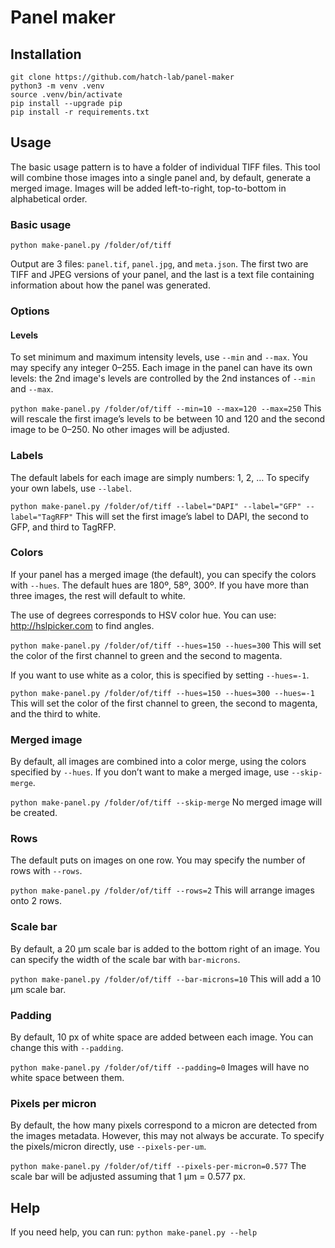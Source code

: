 # Panel maker

## Installation

```
git clone https://github.com/hatch-lab/panel-maker
python3 -m venv .venv
source .venv/bin/activate
pip install --upgrade pip
pip install -r requirements.txt
```

## Usage
The basic usage pattern is to have a folder of individual TIFF files. This tool will combine those images into a single panel and, by default, generate a merged image. Images will be added left-to-right, top-to-bottom in alphabetical order.

### Basic usage
`python make-panel.py /folder/of/tiff`

Output are 3 files: `panel.tif`, `panel.jpg`, and `meta.json`. The first two are TIFF and JPEG versions of your panel, and the last is a text file containing information about how the panel was generated.

### Options

#### Levels
To set minimum and maximum intensity levels, use `--min` and `--max`. You may specify any integer 0–255. Each image in the panel can have its own levels: the 2nd image's levels are controlled by the 2nd instances of `--min` and `--max`.

`python make-panel.py /folder/of/tiff --min=10 --max=120 --max=250`
This will rescale the first image’s levels to be between 10 and 120 and the second image to be 0–250. No other images will be adjusted.

### Labels
The default labels for each image are simply numbers: 1, 2, … To specify your own labels, use `--label`. 

`python make-panel.py /folder/of/tiff --label="DAPI" --label="GFP" --label="TagRFP"`
This will set the first image’s label to DAPI, the second to GFP, and third to TagRFP.

### Colors
If your panel has a merged image (the default), you can specify the colors with `--hues`. The default hues are 180º, 58º, 300º. If you have more than three images, the rest will default to white.

The use of degrees corresponds to HSV color hue. You can use: http://hslpicker.com to find angles.

`python make-panel.py /folder/of/tiff --hues=150 --hues=300`
This will set the color of the first channel to green and the second to magenta.

If you want to use white as a color, this is specified by setting `--hues=-1`.

`python make-panel.py /folder/of/tiff --hues=150 --hues=300 --hues=-1`
This will set the color of the first channel to green, the second to magenta, and the third to white.

### Merged image
By default, all images are combined into a color merge, using the colors specified by `--hues`. If you don’t want to make a merged image, use `--skip-merge`.

`python make-panel.py /folder/of/tiff --skip-merge`
No merged image will be created.

### Rows
The default puts on images on one row. You may specify the number of rows with `--rows`.

`python make-panel.py /folder/of/tiff --rows=2`
This will arrange images onto 2 rows.

### Scale bar
By default, a 20 µm scale bar is added to the bottom right of an image. You can specify the width of the scale bar with `bar-microns`.

`python make-panel.py /folder/of/tiff --bar-microns=10`
This will add a 10 µm scale bar.

### Padding
By default, 10 px of white space are added between each image. You can change this with `--padding`.

`python make-panel.py /folder/of/tiff --padding=0`
Images will have no white space between them.

### Pixels per micron
By default, the how many pixels correspond to a micron are detected from the images metadata. However, this may not always be accurate. To specify the pixels/micron directly, use `--pixels-per-um`.

`python make-panel.py /folder/of/tiff --pixels-per-micron=0.577`
The scale bar will be adjusted assuming that 1 µm = 0.577 px.

## Help
If you need help, you can run:
`python make-panel.py --help`



